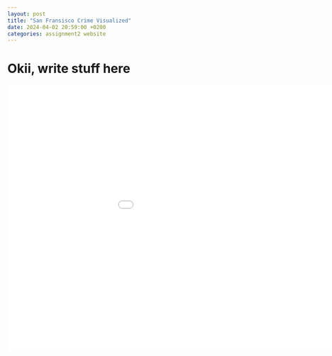 ```yaml
---
layout: post
title: "San Fransisco Crime Visualized"
date: 2024-04-02 20:59:00 +0200
categories: assignment2 website
---
```


# Okii, write stuff here

<embed 
       type="text/html" 
       src="/graphs/hour.html"
       width="1100"
       height="600"
       >
</embed>